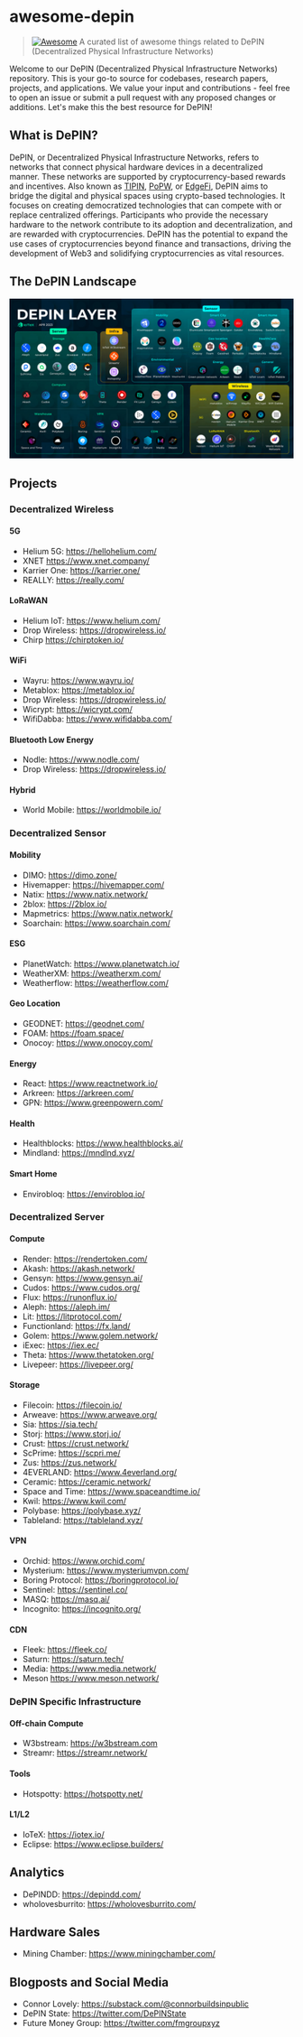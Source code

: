# awesome-depin
> [![Awesome](https://awesome.re/badge.svg)](https://awesome.re) A curated list of awesome things related to DePIN (Decentralized Physical Infrastructure Networks)

Welcome to our DePIN (Decentralized Physical Infrastructure Networks) repository. This is your go-to source for codebases, research papers, projects, and applications. We value your input and contributions - feel free to open an issue or submit a pull request with any proposed changes or additions. Let's make this the best resource for DePIN!

## What is DePIN?
DePIN, or Decentralized Physical Infrastructure Networks, refers to networks that connect physical hardware devices in a decentralized manner. These networks are supported by cryptocurrency-based rewards and incentives. Also known as [TIPIN](https://medium.com/@mikezajko_16091/token-incentivized-physical-infrastructure-networks-3548b3182d82), [PoPW](https://multicoin.capital/2022/04/05/proof-of-physical-work/), or [EdgeFi](https://medium.com/borderless-capital/edgefi-597b9c747a94), DePIN aims to bridge the digital and physical spaces using crypto-based technologies. It focuses on creating democratized technologies that can compete with or replace centralized offerings. Participants who provide the necessary hardware to the network contribute to its adoption and decentralization, and are rewarded with cryptocurrencies. DePIN has the potential to expand the use cases of cryptocurrencies beyond finance and transactions, driving the development of Web3 and solidifying cryptocurrencies as vital resources.

## The DePIN Landscape
![The DePIN Landscape.](./depin-landscape.png)

## Projects

### Decentralized Wireless
#### 5G 
- Helium 5G: https://hellohelium.com/
- XNET https://www.xnet.company/
- Karrier One: https://karrier.one/
- REALLY: https://really.com/

#### LoRaWAN
- Helium IoT: https://www.helium.com/
- Drop Wireless: https://dropwireless.io/
- Chirp https://chirptoken.io/

#### WiFi
- Wayru: https://www.wayru.io/
- Metablox: https://metablox.io/
- Drop Wireless: https://dropwireless.io/
- Wicrypt: https://wicrypt.com/
- WifiDabba: https://www.wifidabba.com/

#### Bluetooth Low Energy 
- Nodle: https://www.nodle.com/
- Drop Wireless: https://dropwireless.io/

#### Hybrid 
- World Mobile: https://worldmobile.io/

### Decentralized Sensor 
#### Mobility
- DIMO: https://dimo.zone/
- Hivemapper: https://hivemapper.com/
- Natix: https://www.natix.network/
- 2blox: https://2blox.io/
- Mapmetrics: https://www.natix.network/
- Soarchain: https://www.soarchain.com/

#### ESG
- PlanetWatch: https://www.planetwatch.io/
- WeatherXM: https://weatherxm.com/
- Weatherflow: https://weatherflow.com/

#### Geo Location
- GEODNET: https://geodnet.com/
- FOAM: https://foam.space/
- Onocoy: https://www.onocoy.com/

#### Energy
- React: https://www.reactnetwork.io/
- Arkreen: https://arkreen.com/
- GPN: https://www.greenpowern.com/

#### Health
- Healthblocks: https://www.healthblocks.ai/
- Mindland: https://mndlnd.xyz/

#### Smart Home
- Envirobloq: https://envirobloq.io/

### Decentralized Server
#### Compute
- Render: https://rendertoken.com/
- Akash: https://akash.network/
- Gensyn: https://www.gensyn.ai/
- Cudos: https://www.cudos.org/
- Flux: https://runonflux.io/
- Aleph: https://aleph.im/
- Lit: https://litprotocol.com/
- Functionland: https://fx.land/
- Golem: https://www.golem.network/
- iExec: https://iex.ec/
- Theta: https://www.thetatoken.org/
- Livepeer: https://livepeer.org/

#### Storage
- Filecoin: https://filecoin.io/
- Arweave: https://www.arweave.org/
- Sia: https://sia.tech/
- Storj: https://www.storj.io/
- Crust: https://crust.network/
- ScPrime: https://scpri.me/
- Zus: https://zus.network/
- 4EVERLAND: https://www.4everland.org/
- Ceramic: https://ceramic.network/
- Space and Time: https://www.spaceandtime.io/
- Kwil: https://www.kwil.com/
- Polybase: https://polybase.xyz/
- Tableland: https://tableland.xyz/

#### VPN
- Orchid: https://www.orchid.com/
- Mysterium: https://www.mysteriumvpn.com/
- Boring Protocol: https://boringprotocol.io/
- Sentinel: https://sentinel.co/
- MASQ: https://masq.ai/
- Incognito: https://incognito.org/

#### CDN 
- Fleek: https://fleek.co/
- Saturn: https://saturn.tech/
- Media: https://www.media.network/
- Meson https://www.meson.network/

### DePIN Specific Infrastructure 
#### Off-chain Compute
- W3bstream: https://w3bstream.com
- Streamr: https://streamr.network/

#### Tools
- Hotspotty: https://hotspotty.net/

#### L1/L2
- IoTeX: https://iotex.io/
- Eclipse: https://www.eclipse.builders/

## Analytics
- DePINDD: https://depindd.com/
- wholovesburrito: https://wholovesburrito.com/

## Hardware Sales
- Mining Chamber: https://www.miningchamber.com/

## Blogposts and Social Media
- Connor Lovely: https://substack.com/@connorbuildsinpublic
- DePIN State: https://twitter.com/DePINState
- Future Money Group: https://twitter.com/fmgroupxyz

